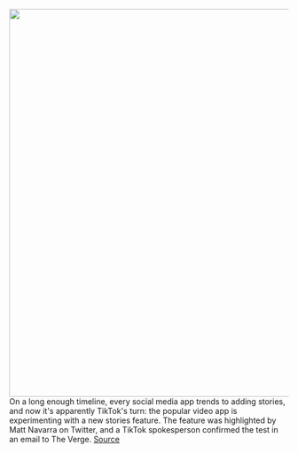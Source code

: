 <img src='https://cdn.vox-cdn.com/thumbor/scayR0kQj0nMD_dQ_e1V1W8MSVo=/0x0:1230x908/1200x800/filters:focal(517x356:713x552)/cdn.vox-cdn.com/uploads/chorus_image/image/69679299/Screen_Shot_2021_08_04_at_3.30.01_PM.0.png' width='700px' /><br/>
On a long enough timeline, every social media app trends to adding stories, and now it's apparently TikTok's turn: the popular video app is experimenting with a new stories feature. The feature was highlighted by Matt Navarra on Twitter, and a TikTok spokesperson confirmed the test in an email to The Verge.
<a href='https://www.theverge.com/2021/8/4/22610011/tiktok-stories-snapchat-feature-social-media'> Source <a/>